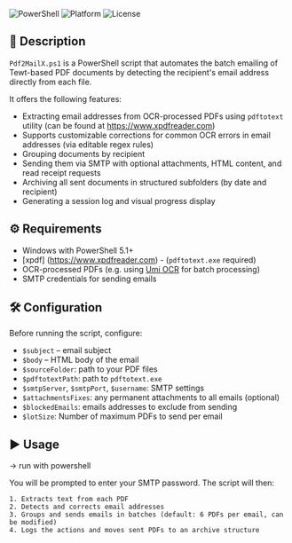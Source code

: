 ![PowerShell](https://img.shields.io/badge/PowerShell-5.1+-blue?logo=powershell)
![Platform](https://img.shields.io/badge/Platform-Windows-lightgrey?logo=windows)
![License](https://img.shields.io/github/license/sgorii/pdf2MailX)

## 📌 Description

`Pdf2MailX.ps1` is a PowerShell script that automates the batch emailing of Tewt-based PDF documents by detecting the recipient's email address directly from each file.

It offers the following features:
- Extracting email addresses from OCR-processed PDFs using `pdftotext` utility (can be found at https://www.xpdfreader.com) 
- Supports customizable corrections for common OCR errors in email addresses (via editable regex rules)
- Grouping documents by recipient
- Sending them via SMTP with optional attachments, HTML content, and read receipt requests
- Archiving all sent documents in structured subfolders (by date and recipient)
- Generating a session log and visual progress display


## ⚙️ Requirements

- Windows with PowerShell 5.1+
- [xpdf] (https://www.xpdfreader.com) - (`pdftotext.exe` required)
- OCR-processed PDFs (e.g. using [Umi OCR](https://github.com/hiroi-sora/Umi-OCR) for batch processing)
- SMTP credentials for sending emails


## 🛠️ Configuration

Before running the script, configure:

- `$subject` – email subject
- `$body` – HTML body of the email
- `$sourceFolder`: path to your PDF files
- `$pdftotextPath`: path to `pdftotext.exe`
- `$smtpServer`, `$smtpPort`, `$username`: SMTP settings
- `$attachmentsFixes`: any permanent attachments to all emails (optional)
- `$blockedEmails`: emails addresses to exclude from sending
- `$lotSize`: Number of maximum PDFs to send per email


## ▶️ Usage

-> run with powershell

You will be prompted to enter your SMTP password. The script will then:

    1. Extracts text from each PDF
    2. Detects and corrects email addresses
    3. Groups and sends emails in batches (default: 6 PDFs per email, can be modified)
    4. Logs the actions and moves sent PDFs to an archive structure
